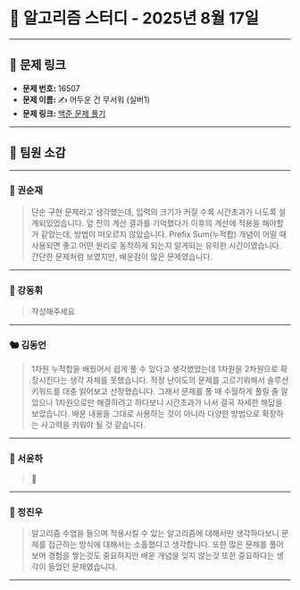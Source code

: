 # 📘 알고리즘 스터디 - 2025년 8월 17일

---

## 🔗 문제 링크

- **문제 번호:** 16507
- **문제 이름:** ✍️ 어두운 건 무서워 (실버1)
- **문제 링크:** [백준 문제 풀기](https://www.acmicpc.net/problem/16507)

---

## 💬 팀원 소감

---

### 🐥 권순재

> 단순 구현 문제라고 생각했는데, 입력의 크기가 커질 수록 시간초과가 나도록 설계되있었습니다. 앞 전의 계산 결과를 기억했다가 이후의 계산에 적용을 해야할거 같았는데, 방법이 떠오르지 않았습니다.
> Prefix Sum(누적합) 개념이 어떨 때 사용되면 좋고 어떤 원리로 동작하게 되는지 알게되는 유익한 시간이였습니다. 간단한 문제처럼 보였지만, 배운점이 많은 문제였습니다.

---

### 🐰 강동휘

> 작성해주세요

---

### 🐿️ 김동언

> 1차원 누적합을 배웠어서 쉽게 풀 수 있다고 생각했었는데 1차원을 2차원으로 확장시킨다는 생각 자체를 못했습니다. 적정 난이도의 문제를 고르기위해서 솔루션 키워드를 대충 읽어보고 선정했습니다. 그래서 문제를 풀 때 수월하게 풀릴 줄 알았으나 1차원으로만 해결하려고 하다보니 시간초과가 나서 결국 자세한 해답을 보았습니다. 배운 내용을 그대로 사용하는 것이 아니라 다양한 방법으로 확장하는 사고력을 키워야 될 것 같습니다.

---

### 🦊 서윤하

> 🛫

---

### 🐳 정진우

> 알고리즘 수업을 들으며 적용시킬 수 있는 알고리즘에 대해서만 생각하다보니 문제를 접근하는 방식에 대해서는 소홀했다고 생각합니다. 또한 많은 문제를 풀어보며 경험을 쌓는것도 중요하지만 배운 개념을 잊지 않는것 또한 중요하다는 생각이 들었던 문제였습니다.

---
